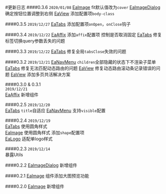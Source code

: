 #更新日志
####0.3.6
`2020/01/08`
[EaImage](#/image) fit默认值改为`cover`
[EaImageDialog](#/image-dialog) 确定按钮位置调整到右侧
[EaView](#/view) 添加配置项`body-class`

####0.3.5
`2019/12/27`
[EaTabs](#/tabs) 添加配置项`onOpen`，`onClose`钩子

####0.3.4
`2019/12/22`
[EaAffix](#/affix) 添加`affix`配置项 控制是否取消固定
[EaTabs](#/tabs) 修复标签切换query参数丢失的问题

####0.3.3
`2019/12/22`
[EaTabs](#/tabs) 修复全局`tabsClose`失效的问题

####0.3.2
`2019/12/21`
[EaNavMenu](#/nav-menu) `children`全部隐藏的状态下不渲染子菜单
[EaTabs](#/tabs) 修复无法匹配动态路由的问题
[EaView](#/view) 修复动态路由滚动条记录错误的问题
[EaView](#/view) 添加多页共活解决方案

####0.3.0 & 0.3.1  
`2019/12/21`   
[EaAffix](#/affix) 新增组件

####0.2.5 
`2019/12/20`  
[EaTabs](#/tabs) `title`自适应 
[EaNavMenu](#/nav-menu) 支持`visible`配置

####0.2.4 
`2019/12/19`  
[EaTabs](#/tabs) 使用圆角样式  
[EaImage](#/image) 使用圆角样式 添加`shape`配置项  
[EaLogo](#/logo) 适配单logo样式  

####0.2.3 
`2019/12/14`  
暴露Utils

####0.2.2
[EaImageDialog](#/image-dialog) 新增组件

####0.2.1
[EaImage](#/image) 组件添加大图预览功能

####0.2.0
[EaImage](#/image) 新增组件